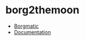 # borg2themoon

* [Borgmatic](https://torsion.org/borgmatic/)
* [Documentation](https://torsion.org/borgmatic/docs/)